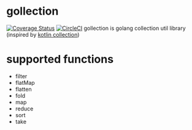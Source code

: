 # gollection
[![Coverage Status](https://coveralls.io/repos/github/azihsoyn/gollection/badge.svg?branch=master)](https://coveralls.io/github/azihsoyn/gollection?branch=master)
[![CircleCI](https://circleci.com/gh/azihsoyn/gollection.svg?style=svg)](https://circleci.com/gh/azihsoyn/gollection)
gollection is golang collection util library (inspired by [kotlin collection](https://kotlinlang.org/api/latest/jvm/stdlib/kotlin.collections/index.html))

# supported functions
- filter
- flatMap
- flatten
- fold
- map
- reduce
- sort
- take
